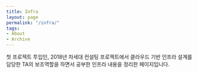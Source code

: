 ```yaml
---
title: Infra
layout: page
permalink: "/infra/"
tags:
- About
- Archive
---
```


첫 프로젝트 투입인, 2018년 차세대 컨설팅 프로젝트에서 클라우드 기반 인프라 설계를 담당한 TA의 보조역할을 하면서 공부한 인프라 내용을 정리한 페이지입니다.
